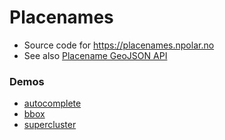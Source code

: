# Placenames
* Source code for https://placenames.npolar.no
* See also [Placename GeoJSON API](https://api.npolar.no/placename/?q=&format=geojson)

### Demos

* [autocomplete](http://npolar.github.io/placenames/demo/autocomplete/)
* [bbox](http://npolar.github.io/placenames/demo/bbox/)
* [supercluster](http://npolar.github.io/placenames/demo/supercluster/)

